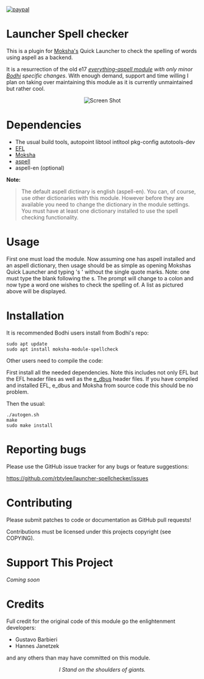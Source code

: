 [![paypal](https://www.paypalobjects.com/en_US/i/btn/btn_donate_SM.gif)](https://www.paypal.com/paypalme/rbtylee)

# Launcher Spell checker

This is a plugin for [Moksha's](https://github.com/JeffHoogland/moksha) Quick Launcher to check the spelling of words using aspell as a backend.

It is a resurrection of the old e17 [*everything-aspell module*](https://git.enlightenment.org/legacy/subversion-history.git/tree/trunk/E-MODULES-EXTRA/everything-aspell) *with only minor [Bodhi](https://www.bodhilinux.com/) specific changes*. With enough demand, support and time willing I plan on taking over maintaining this module as it is currently unmaintained but rather cool.


<p align="center">
  <img src="https://i.imgur.com/WSQErOl.png" alt="Screen Shot">
</p>

# Dependencies

* The usual build tools, autopoint libtool intltool pkg-config  autotools-dev
* [EFL](https://www.enlightenment.org/download)
* [Moksha](https://github.com/JeffHoogland/moksha)
* [aspell](http://aspell.net/)
* aspell-en (optional)

**Note:** 
>The default aspell dictinary is english (aspell-en). You can, of course, use other dictionaries with this module.
>However before they are available you need to change the dictionary in the module settings. You must have at least one dictionary installed to use the spell checking functionality.

# Usage

First one must load the module. Now assuming one has aspell installed and an aspell dictionary, then usage should be as simple as opening Mokshas Quick Launcher and typing 's ' without the single quote marks. Note: one must type the blank following the s. The prompt will change to a colon and now type a word one wishes to check the spelling of. A list as pictured above will be displayed.



# Installation

It is recommended Bodhi users install from Bodhi's repo:

```ShellSession
sudo apt update
sudo apt install moksha-module-spellcheck
```

Other users need to compile the code:

First install all the needed dependencies. Note this includes not only EFL but the EFL header files as well as the [e_dbus](https://git.enlightenment.org/legacy/e_dbus.git/) header files. If you have compiled and installed EFL, e_dbus and Moksha from source code this should be no problem. 

Then the usual:

```ShellSession
./autogen.sh
make
sudo make install
```

# Reporting bugs

Please use the GitHub issue tracker for any bugs or feature suggestions:

https://github.com/rbtylee/launcher-spellchecker/issues

# Contributing

Please submit patches to code or documentation as GitHub pull requests!

Contributions must be licensed under this projects copyright (see COPYING). 

# Support This Project

*Coming soon*

# Credits

Full credit for the original code of this module go the enlightenment developers:
* Gustavo Barbieri
* Hannes Janetzek

and any others than may have committed on this module.

<p align="center">
  <i>I Stand on the shoulders of giants.</a>
</p>
